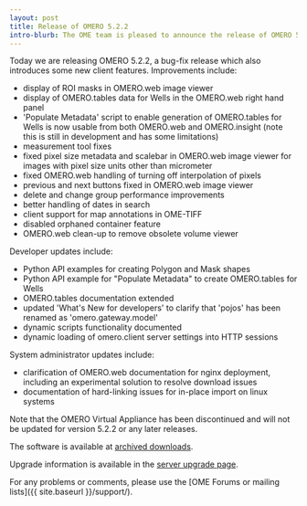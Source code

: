 ```yaml
---
layout: post
title: Release of OMERO 5.2.2
intro-blurb: The OME team is pleased to announce the release of OMERO 5.2.2
---
```

Today we are releasing OMERO 5.2.2, a bug-fix release which also introduces some new client features. Improvements include:

-  display of ROI masks in OMERO.web image viewer
-  display of OMERO.tables data for Wells in the OMERO.web right hand panel
-  'Populate Metadata' script to enable generation of OMERO.tables for Wells is now usable from both OMERO.web and OMERO.insight (note this is still in development and has some limitations)
-  measurement tool fixes
-  fixed pixel size metadata and scalebar in OMERO.web image viewer for images with pixel size units other than micrometer
-  fixed OMERO.web handling of turning off interpolation of pixels
-  previous and next buttons fixed in OMERO.web image viewer
-  delete and change group performance improvements
-  better handling of dates in search
-  client support for map annotations in OME-TIFF
-  disabled orphaned container feature
-  OMERO.web clean-up to remove obsolete volume viewer

 Developer updates include:

-  Python API examples for creating Polygon and Mask shapes
-  Python API example for "Populate Metadata" to create OMERO.tables for Wells
-  OMERO.tables documentation extended
-  updated 'What's New for developers' to clarify that 'pojos' has been renamed as 'omero.gateway.model'
-  dynamic scripts functionality documented
-  dynamic loading of omero.client server settings into HTTP sessions

System administrator updates include:

-  clarification of OMERO.web documentation for nginx deployment, including an experimental solution to resolve download issues
-  documentation of hard-linking issues for in-place import on linux systems

Note that the OMERO Virtual Appliance has been discontinued and will not be updated for version 5.2.2 or any later releases.

The software is available at [archived downloads](https://downloads.openmicroscopy.org/omero/5.2.2).

Upgrade information is available in the [server upgrade
page](https://docs.openmicroscopy.org/latest/omero5.2/sysadmins/server-upgrade.html).

For any problems or comments, please use the [OME Forums or mailing lists]({{ site.baseurl }}/support/).
